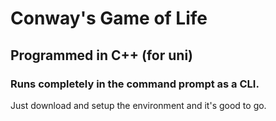 # Conway's Game of Life
## Programmed in C++ (for uni)
### Runs completely in the command prompt as a CLI.
Just download and setup the environment and it's good to go.
